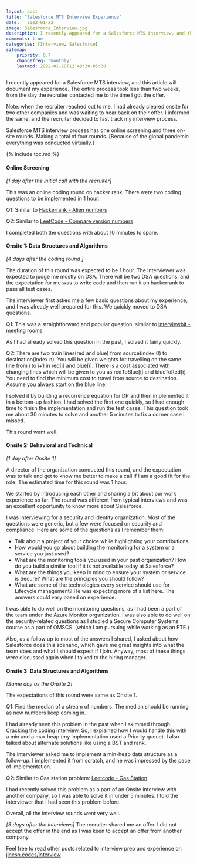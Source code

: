 ```yaml
---
layout: post
title: "Salesforce MTS Interview Experience"
date:   2022-01-22
image: Salesforce_Interview.jpg
description: I recently appeared for a Salesforce MTS interview, and this article will document my experience.
comments: true
categories: [Interview, Salesforce]
sitemap:
    priority: 0.7
    changefreq: 'monthly'
    lastmod: 2022-01-28T12:49:30-05:00
---
```


I recently appeared for a Salesforce MTS interview, and this article will document my experience. The entire process took less than two weeks, from the day the recruiter contacted me to the time I got the offer.

Note: when the recruiter reached out to me, I had already cleared onsite for two other companies and was waiting to hear back on their offer. I informed the same, and the recruiter decided to fast track my interview process. 

Salesforce MTS interview process has one online screening and three on-site rounds. Making a total of four rounds. [Because of the global pandemic everything was conducted virtually.]

{% include toc.md %}

#### Online Screening
*[1 day after the initial call with the recruiter]*

This was an online coding round on hacker rank. There were two coding questions to be implemented in 1 hour. 

Q1: Similar to [Hackerrank - Alien numbers](https://www.hackerrank.com/contests/coderadon/challenges/alien-numbers)

Q2: Similar to [LeetCode - Compare version numbers](https://leetcode.com/problems/compare-version-numbers/)

I completed both the questions with about 10 minutes to spare.

#### Onsite 1: Data Structures and Algorithms
*[4 days after the coding round ]*

The duration of this round was expected to be 1 hour. The interviewer was expected to judge me mostly on DSA. There will be two DSA questions, and the expectation for me was to write code and then run it on hackerrank to pass all test cases. 

The interviewer first asked me a few basic questions about my experience, and I was already well prepared for this. We quickly moved to DSA questions. 

Q1: This was a straightforward and popular question, similar to [interviewbit - meeting rooms](https://www.interviewbit.com/problems/meeting-rooms/)

As I had already solved this question in the past, I solved it fairly quickly. 
 
Q2: There are two train lines(red and blue) from source(index 0) to destination(index n). You will be given weights for travelling on the same line from i to i+1 in red[i] and blue[i]. There is a cost associated with changing lines which will be given to you as redToBlue[i] and blueToRed[i]. You need to find the minimum cost to travel from source to destination. Assume you always start on the blue line. 

I solved it by building a recurrence equation for DP and then implemented it in a bottom-up fashion. I had solved the first one quickly, so I had enough time to finish the implementation and run the test cases. This question took me about 30 minutes to solve and another 5 minutes to fix a corner case I missed. 

This round went well. 

#### Onsite 2: Behavioral and Technical
*[1 day after Onsite 1]*

A director of the organization conducted this round, and the expectation was to talk and get to know me better to make a call if I am a good fit for the role. The estimated time for this round was 1 hour.

We started by introducing each other and sharing a bit about our work experience so far. The round was different from typical interviews and was an excellent opportunity to know more about Salesforce. 

I was interviewing for a security and identity organization. Most of the questions were generic, but a few were focused on security and compliance. Here are some of the questions as I remember them:
* Talk about a project of your choice while highlighting your contributions. 
* How would you go about building the monitoring for a system or a service you just used? 
 * What are the monitoring tools you used in your past organization? How do you build a similar tool if it is not available today at Salesforce?
* What are the things you keep in mind to ensure your system or service is Secure? What are the principles you should follow?
* What are some of the technologies every service should use for Lifecycle management? He was expecting more of a list here. The answers could vary based on experience.   

I was able to do well on the monitoring questions, as I had been a part of the team under the Azure Monitor organization. I was also able to do well on the security-related questions as I studied a Secure Computer Systems course as a part of OMSCS. (which I am pursuing while working as an FTE.)  

Also, as a follow up to most of the answers I shared, I asked about how Salesforce does this scenario, which gave me great insights into what the team does and what I should expect if I join. Anyway, most of these things were discussed again when I talked to the hiring manager. 

#### Onsite 3: Data Structures and Algorithms
*[Same day as the Onsite 2]*

The expectations of this round were same as Onsite 1.

Q1: Find the median of a stream of numbers. The median should be running as new numbers keep coming in. 

I had already seen this problem in the past when I skimmed through [Cracking the coding interview](https://amzn.to/3tORt8E). So, I explained how I would handle this with a min and a max heap (my implementation used a Priority queue). I also talked about alternate solutions like using a BST and rank. 

The interviewer asked me to implement a min-heap data structure as a follow-up. I implemented it from scratch, and he was impressed by the pace of implementation.

Q2: Similar to Gas station problem: [Leetcode - Gas Station](https://leetcode.com/problems/gas-station/)

I had recently solved this problem as a part of an Onsite interview with another company, so I was able to solve it in under 5 minutes. I told the interviewer that I had seen this problem before.

Overall, all the interview rounds went very well.

*[3 days after the interviews]* The recruiter shared me an offer. I did not accept the offer in the end as I was keen to accept an offer from another company.

Feel free to read other posts related to interview prep and experience on [jinesh.codes/interview](https://jinesh.codes/interview)
